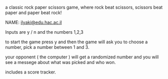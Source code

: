 
a classic rock paper scissors game, where rock beat scissors, scissors beat paper and paper beat rock!

NAME: ilyaki@edu.hac.ac.il


Inputs are y / n and the numbers 1,2,3 

to start the game press y and then the game will ask you to choose a number, pick a number between 1 and 3.         

your opponent ( the computer ) will get a randomized number and you will see a messege about what was picked and who won.

includes a score tracker.
